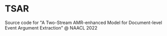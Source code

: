 # TSAR
Source code for "A Two-Stream AMR-enhanced Model for Document-level Event Argument Extraction" @ NAACL 2022
